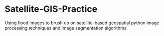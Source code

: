 # Satellite-GIS-Practice

Using flood images to brush up on satellite-based geospatial python image processing techniques and image segmentation algorithms. 
